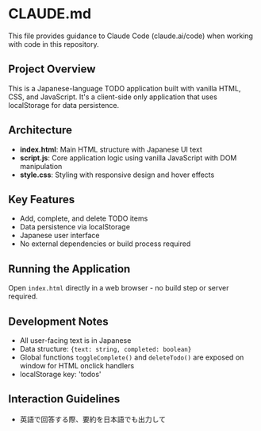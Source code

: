 # CLAUDE.md

This file provides guidance to Claude Code (claude.ai/code) when working with code in this repository.

## Project Overview

This is a Japanese-language TODO application built with vanilla HTML, CSS, and JavaScript. It's a client-side only application that uses localStorage for data persistence.

## Architecture

- **index.html**: Main HTML structure with Japanese UI text
- **script.js**: Core application logic using vanilla JavaScript with DOM manipulation
- **style.css**: Styling with responsive design and hover effects

## Key Features

- Add, complete, and delete TODO items
- Data persistence via localStorage
- Japanese user interface
- No external dependencies or build process required

## Running the Application

Open `index.html` directly in a web browser - no build step or server required.

## Development Notes

- All user-facing text is in Japanese
- Data structure: `{text: string, completed: boolean}`
- Global functions `toggleComplete()` and `deleteTodo()` are exposed on window for HTML onclick handlers
- localStorage key: 'todos'

## Interaction Guidelines

- 英語で回答する際、要約を日本語でも出力して